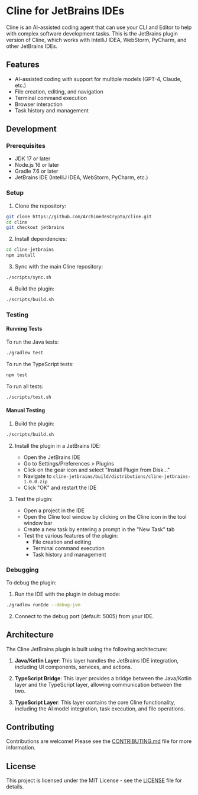 # Cline for JetBrains IDEs

Cline is an AI-assisted coding agent that can use your CLI and Editor to help with complex software development tasks. This is the JetBrains plugin version of Cline, which works with IntelliJ IDEA, WebStorm, PyCharm, and other JetBrains IDEs.

## Features

- AI-assisted coding with support for multiple models (GPT-4, Claude, etc.)
- File creation, editing, and navigation
- Terminal command execution
- Browser interaction
- Task history and management

## Development

### Prerequisites

- JDK 17 or later
- Node.js 16 or later
- Gradle 7.6 or later
- JetBrains IDE (IntelliJ IDEA, WebStorm, PyCharm, etc.)

### Setup

1. Clone the repository:

```bash
git clone https://github.com/ArchimedesCrypto/cline.git
cd cline
git checkout jetbrains
```

2. Install dependencies:

```bash
cd cline-jetbrains
npm install
```

3. Sync with the main Cline repository:

```bash
./scripts/sync.sh
```

4. Build the plugin:

```bash
./scripts/build.sh
```

### Testing

#### Running Tests

To run the Java tests:

```bash
./gradlew test
```

To run the TypeScript tests:

```bash
npm test
```

To run all tests:

```bash
./scripts/test.sh
```

#### Manual Testing

1. Build the plugin:

```bash
./scripts/build.sh
```

2. Install the plugin in a JetBrains IDE:

   - Open the JetBrains IDE
   - Go to Settings/Preferences > Plugins
   - Click on the gear icon and select "Install Plugin from Disk..."
   - Navigate to `cline-jetbrains/build/distributions/cline-jetbrains-1.0.0.zip`
   - Click "OK" and restart the IDE

3. Test the plugin:

   - Open a project in the IDE
   - Open the Cline tool window by clicking on the Cline icon in the tool window bar
   - Create a new task by entering a prompt in the "New Task" tab
   - Test the various features of the plugin:
     - File creation and editing
     - Terminal command execution
     - Task history and management

### Debugging

To debug the plugin:

1. Run the IDE with the plugin in debug mode:

```bash
./gradlew runIde --debug-jvm
```

2. Connect to the debug port (default: 5005) from your IDE.

## Architecture

The Cline JetBrains plugin is built using the following architecture:

1. **Java/Kotlin Layer**: This layer handles the JetBrains IDE integration, including UI components, services, and actions.

2. **TypeScript Bridge**: This layer provides a bridge between the Java/Kotlin layer and the TypeScript layer, allowing communication between the two.

3. **TypeScript Layer**: This layer contains the core Cline functionality, including the AI model integration, task execution, and file operations.

## Contributing

Contributions are welcome! Please see the [CONTRIBUTING.md](../CONTRIBUTING.md) file for more information.

## License

This project is licensed under the MIT License - see the [LICENSE](../LICENSE) file for details.
